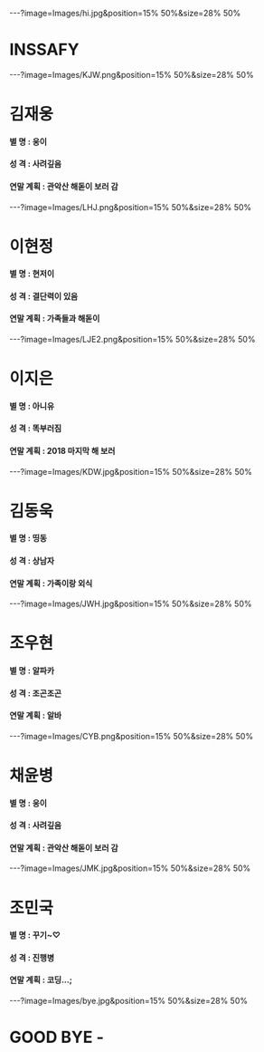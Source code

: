 ---?image=Images/hi.jpg&position=15% 50%&size=28% 50%
# INSSAFY
---?image=Images/KJW.png&position=15% 50%&size=28% 50%
# 김재웅
#### 별     명 : 웅이
#### 성     격 : 사려깊음
#### 연말 계획 : 관악산 해돋이 보러 감
---?image=Images/LHJ.png&position=15% 50%&size=28% 50%
# 이현정
#### 별     명 : 현저이
#### 성     격 : 결단력이 있음
#### 연말 계획 : 가족들과 해돋이
---?image=Images/LJE2.png&position=15% 50%&size=28% 50%
# 이지은
#### 별     명 : 아니유
#### 성     격 : 똑부러짐
#### 연말 계획 : 2018 마지막 해 보러
---?image=Images/KDW.jpg&position=15% 50%&size=28% 50%
# 김동욱
#### 별     명 : 띵동
#### 성     격 : 상남자
#### 연말 계획 : 가족이랑 외식
---?image=Images/JWH.jpg&position=15% 50%&size=28% 50%
# 조우현
#### 별     명 : 알파카
#### 성     격 : 조곤조곤
#### 연말 계획 : 알바
---?image=Images/CYB.png&position=15% 50%&size=28% 50%
# 채윤병
#### 별     명 : 웅이
#### 성     격 : 사려깊음
#### 연말 계획 : 관악산 해돋이 보러 감
---?image=Images/JMK.jpg&position=15% 50%&size=28% 50%
# 조민국
#### 별     명 : 꾸기~♡
#### 성     격 : 진행병
#### 연말 계획 : 코딩...;
---?image=Images/bye.jpg&position=15% 50%&size=28% 50%
# GOOD BYE -



